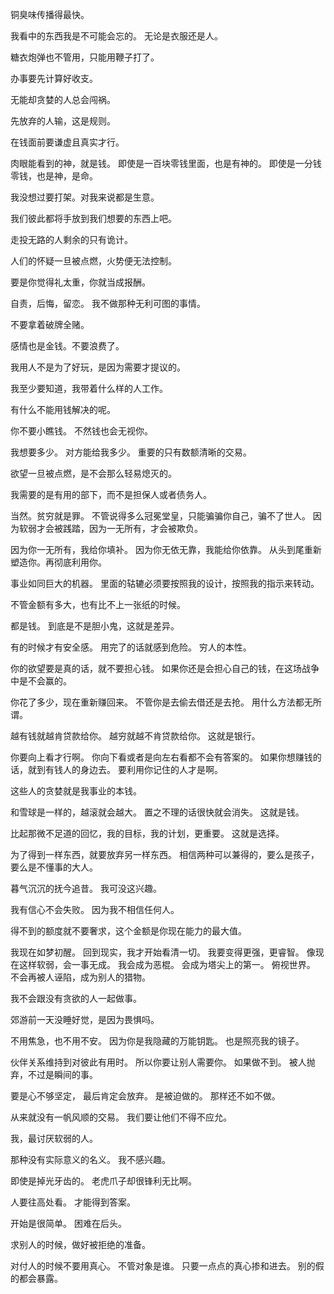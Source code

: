 铜臭味传播得最快。

我看中的东西我是不可能会忘的。
无论是衣服还是人。

糖衣炮弹也不管用，只能用鞭子打了。

办事要先计算好收支。

无能却贪婪的人总会闯祸。

先放弃的人输，这是规则。

在钱面前要谦虚且真实才行。

肉眼能看到的神，就是钱。
即使是一百块零钱里面，也是有神的。
即使是一分钱零钱，也是神，是命。

我没想过要打架。对我来说都是生意。

我们彼此都将手放到我们想要的东西上吧。

走投无路的人剩余的只有诡计。

人们的怀疑一旦被点燃，火势便无法控制。

要是你觉得礼太重，你就当成报酬。

自责，后悔，留恋。
我不做那种无利可图的事情。

不要拿着破牌全赌。

感情也是金钱。不要浪费了。

我用人不是为了好玩，是因为需要才提议的。

我至少要知道，我带着什么样的人工作。

有什么不能用钱解决的呢。

你不要小瞧钱。
不然钱也会无视你。

我想要多少。
对方能给我多少。
重要的只有数额清晰的交易。

欲望一旦被点燃，是不会那么轻易熄灭的。

我需要的是有用的部下，而不是担保人或者债务人。

当然。贫穷就是罪。
不管说得多么冠冕堂皇，只能骗骗你自己，骗不了世人。
因为软弱才会被践踏，因为一无所有，才会被欺负。

因为你一无所有，我给你填补。
因为你无依无靠，我能给你依靠。
从头到尾重新塑造你。再彻底利用你。

事业如同巨大的机器。
里面的轱辘必须要按照我的设计，按照我的指示来转动。


不管金额有多大，也有比不上一张纸的时候。

都是钱。
到底是不是胆小鬼，这就是差异。

有的时候才有安全感。
用完了的话就感到危险。
穷人的本性。

你的欲望要是真的话，就不要担心钱。
如果你还是会担心自己的钱，在这场战争中是不会赢的。

你花了多少，现在重新赚回来。
不管你是去偷去借还是去抢。
用什么方法都无所谓。

越有钱就越肯贷款给你。
越穷就越不肯贷款给你。
这就是银行。

你要向上看才行啊。
你向下看或者是向左右看都不会有答案的。
如果你想赚钱的话，就到有钱人的身边去。
要利用你记住的人才是啊。

这些人的贪婪就是我事业的本钱。

和雪球是一样的，越滚就会越大。
置之不理的话很快就会消失。
这就是钱。

比起那微不足道的回忆，我的目标，我的计划，更重要。
这就是选择。

为了得到一样东西，就要放弃另一样东西。
相信两种可以兼得的，要么是孩子，要么是不懂事的大人。

暮气沉沉的抚今追昔。
我可没这兴趣。

我有信心不会失败。
因为我不相信任何人。

得不到的额度就不要奢求，这个金额是你现在能力的最大值。

我现在如梦初醒。
回到现实，我才开始看清一切。
我要变得更强，更睿智。
像现在这样软弱，会一事无成。
我会成为恶棍。
会成为塔尖上的第一。
俯视世界。
不会再被人诬陷，成为别人的猎物。

我不会跟没有贪欲的人一起做事。

郊游前一天没睡好觉，是因为畏惧吗。

不用焦急，也不用不安。
因为你是我隐藏的万能钥匙。
也是照亮我的镜子。

伙伴关系维持到对彼此有用时。
所以你要让别人需要你。
如果做不到。
被人抛弃，不过是瞬间的事。

要是心不够坚定， 最后肯定会放弃。
是被迫做的。
那样还不如不做。

从来就没有一帆风顺的交易。
我们要让他们不得不应允。

我，最讨厌软弱的人。

那种没有实际意义的名义。
我不感兴趣。

即使是掉光牙齿的。
老虎爪子却很锋利无比啊。

人要往高处看。
才能得到答案。

开始是很简单。
困难在后头。

求别人的时候，做好被拒绝的准备。

对付人的时候不要用真心。
不管对象是谁。
只要一点点的真心掺和进去。
别的假的都会暴露。

